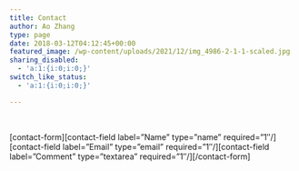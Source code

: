 ```yaml
---
title: Contact
author: Ao Zhang
type: page
date: 2018-03-12T04:12:45+00:00
featured_image: /wp-content/uploads/2021/12/img_4986-2-1-1-scaled.jpg
sharing_disabled:
  - 'a:1:{i:0;i:0;}'
switch_like_status:
  - 'a:1:{i:0;i:0;}'

---
```

&nbsp;

\[contact-form\]\[contact-field label=&#8221;Name&#8221; type=&#8221;name&#8221; required=&#8221;1&#8243;/\]\[contact-field label=&#8221;Email&#8221; type=&#8221;email&#8221; required=&#8221;1&#8243;/\]\[contact-field label=&#8221;Comment&#8221; type=&#8221;textarea&#8221; required=&#8221;1&#8243;/\][/contact-form]